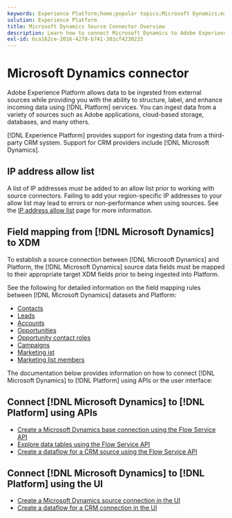 ```yaml
---
keywords: Experience Platform;home;popular topics;Microsoft Dynamics;microsoft dynamics;dynamics;Dynamics
solution: Experience Platform
title: Microsoft Dynamics Source Connector Overview
description: Learn how to connect Microsoft Dynamics to Adobe Experience Platform using APIs or the user interface.
exl-id: 6ca162ce-2016-4270-b741-301cf4230233
---
```

# Microsoft Dynamics connector

Adobe Experience Platform allows data to be ingested from external sources while providing you with the ability to structure, label, and enhance incoming data using [!DNL Platform] services. You can ingest data from a variety of sources such as Adobe applications, cloud-based storage, databases, and many others.

[!DNL Experience Platform] provides support for ingesting data from a third-party CRM system. Support for CRM providers include [!DNL Microsoft Dynamics].

## IP address allow list

A list of IP addresses must be added to an allow list prior to working with source connectors. Failing to add your region-specific IP addresses to your allow list may lead to errors or non-performance when using sources. See the [IP address allow list](../../ip-address-allow-list.md) page for more information.

## Field mapping from [!DNL Microsoft Dynamics] to XDM

To establish a source connection between [!DNL Microsoft Dynamics] and Platform, the [!DNL Microsoft Dynamics] source data fields must be mapped to their appropriate target XDM fields prior to being ingested into Platform.

See the following for detailed information on the field mapping rules between [!DNL Microsoft Dynamics] datasets and Platform:

- [Contacts](../adobe-applications/mapping/dynamics.md#contacts)
- [Leads](../adobe-applications/mapping/dynamics.md#leads)
- [Accounts](../adobe-applications/mapping/dynamics.md#accounts)
- [Opportunities](../adobe-applications/mapping/dynamics.md#opportunities)
- [Opportunity contact roles](../adobe-applications/mapping/dynamics.md#opportunity-contact-roles)
- [Campaigns](../adobe-applications/mapping/dynamics.md#campaigns)
- [Marketing ist](../adobe-applications/mapping/dynamics.md#marketing-list)
- [Marketing list members](../adobe-applications/mapping/dynamics.md#marketing-list-members)

The documentation below provides information on how to connect [!DNL Microsoft Dynamics] to [!DNL Platform] using APIs or the user interface:

## Connect [!DNL Microsoft Dynamics] to [!DNL Platform] using APIs

- [Create a Microsoft Dynamics base connection using the Flow Service API](../../tutorials/api/create/crm/ms-dynamics.md)
- [Explore data tables using the Flow Service API](../../tutorials/api/explore/tabular.md)
- [Create a dataflow for a CRM source using the Flow Service API](../../tutorials/api/collect/crm.md)

## Connect [!DNL Microsoft Dynamics] to [!DNL Platform] using the UI

- [Create a Microsoft Dynamics source connection in the UI](../../tutorials/ui/create/crm/dynamics.md)
- [Create a dataflow for a CRM connection in the UI](../../tutorials/ui/dataflow/crm.md)
